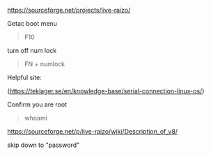 https://sourceforge.net/projects/live-raizo/

Getac boot menu 
> F10

turn off num lock

> FN + numlock

Helpful site:

(https://teklager.se/en/knowledge-base/serial-connection-linux-os/)


Confirm you are root
> whoami

https://sourceforge.net/p/live-raizo/wiki/Description_of_v8/

skip down to "password"
